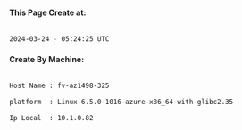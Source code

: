 
   
#### This Page Create at:

```bash

2024-03-24 - 05:24:25 UTC

```

#### Create By Machine:

```bash

Host Name : fv-az1498-325

platform  : Linux-6.5.0-1016-azure-x86_64-with-glibc2.35

Ip Local  : 10.1.0.82

```

